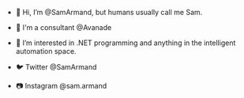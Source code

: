 - 👋 Hi, I’m @SamArmand, but humans usually call me Sam.
- 🧡 I'm a consultant @Avanade

- 👀 I’m interested in .NET programming and anything in the intelligent automation space.

- 🐦 Twitter @SamArmand
- 📷 Instagram @sam.armand
